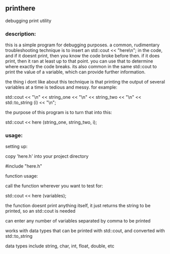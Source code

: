 ## printhere
debugging print utility

### description:

this is a simple program for debugging purposes. a common, rudimentary troubleshooting technique is to insert an std::cout << "here\n"; in the code, and if it doesnt print, then you know the code broke before then. if it does print, then it ran at least up to that point. you can use that to determine where exactly the code breaks. its also common in the same std::cout to print the value of a variable, which can provide further information.

the thing i dont like about this technique is that printing the output of several variables at a time is tedious and messy. for example:

std::cout << "\n" << string_one << "\n" << string_two << "\n" << std::to_string (i) << "\n";

the purpose of this program is to turn that into this:

std::cout << here (string_one, string_two, i);

### usage:

setting up:

copy 'here.h' into your project directory

#include "here.h"



function usage:

call the function wherever you want to test for:

std::cout << here (variables);

the function doesnt print anything itself, it just returns the string to be printed, so an std::cout is needed

can enter any number of variables separated by comma to be printed

works with data types that can be printed with std::cout, and converted with std::to_string

data types include string, char, int, float, double, etc

